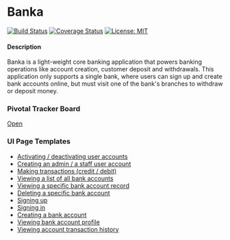 # Banka
[![Build Status](https://travis-ci.org/B3zaleel/Banka.svg?branch=develop)](https://travis-ci.org/B3zaleel/Banka)
[![Coverage Status](https://coveralls.io/repos/github/B3zaleel/Banka/badge.svg?branch=develop)](https://coveralls.io/github/B3zaleel/Banka?branch=develop)
[![License: MIT](https://img.shields.io/badge/License-MIT-yellow.svg)](https://opensource.org/licenses/MIT)

#### Description
Banka is a light-weight core banking application that powers banking operations like account creation, customer deposit and withdrawals.
This application only supports a single bank, where users can sign up and create bank accounts online, but must visit one of the bank's branches to withdraw or deposit money.

### Pivotal Tracker Board
[Open](https://www.pivotaltracker.com/n/projects/2319890)

### UI Page Templates
- [Activating / deactivating user accounts](https://b3zaleel.github.io/Banka/UI/manageUserAccounts.html)
- [Creating an admin / a staff user account](https://b3zaleel.github.io/Banka/UI/createStaffAccount.html)
- [Making transactions (credit / debit)](https://b3zaleel.github.io/Banka/UI/makeTransaction.html)
- [Viewing a list of all bank accounts](https://b3zaleel.github.io/Banka/UI/manageBankAccounts.html)
- [Viewing a specific bank account record](https://b3zaleel.github.io/Banka/UI/manageBankAccounts.html)
- [Deleting a specific bank account](https://b3zaleel.github.io/Banka/UI/manageBankAccounts.html)
- [Signing up](https://b3zaleel.github.io/Banka/UI/signUp.html)
- [Signing in](https://b3zaleel.github.io/Banka/UI/signIn.html)
- [Creating a bank account](https://b3zaleel.github.io/Banka/UI/createBankAccount.html)
- [Viewing bank account profile](https://b3zaleel.github.io/Banka/UI/userHomepage.html)
- [Viewing account transaction history](https://b3zaleel.github.io/Banka/UI/uh-Transactions.html)
